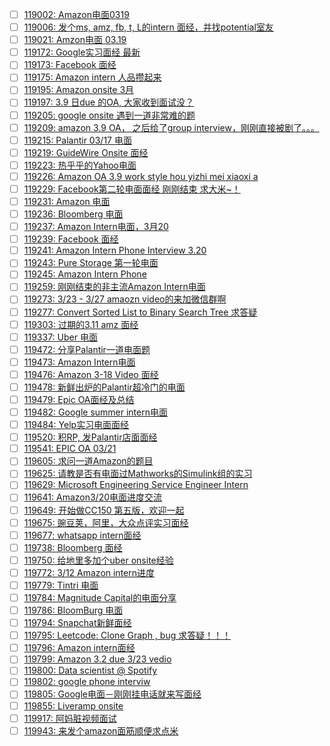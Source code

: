 - [ ] [119002: Amazon电面0319](http://instant.1point3acres.com/thread/119002)
- [ ] [119006: 发个ms, amz, fb, t, L的intern 面经，并找potential室友](http://instant.1point3acres.com/thread/119006)
- [ ] [119021: Amzon电面 03.19](http://instant.1point3acres.com/thread/119021)
- [ ] [119172: Google实习面经 最新](http://instant.1point3acres.com/thread/119172)
- [ ] [119173: Facebook 面经](http://instant.1point3acres.com/thread/119173)
- [ ] [119175: Amazon intern 人品攒起来](http://instant.1point3acres.com/thread/119175)
- [ ] [119195: Amazon onsite 3月](http://instant.1point3acres.com/thread/119195)
- [ ] [119197: 3.9 日due 的OA, 大家收到面试没？](http://instant.1point3acres.com/thread/119197)
- [ ] [119205: google onsite 遇到一道非常难的题](http://instant.1point3acres.com/thread/119205)
- [ ] [119209: amazon 3.9 OA， 之后给了group interview，刚刚直接被剧了。。。](http://instant.1point3acres.com/thread/119209)
- [ ] [119215: Palantir 03/17 电面](http://instant.1point3acres.com/thread/119215)
- [ ] [119219: GuideWire Onsite 面经](http://instant.1point3acres.com/thread/119219)
- [ ] [119223: 热乎乎的Yahoo电面](http://instant.1point3acres.com/thread/119223)
- [ ] [119226: Amazon OA 3.9 work style hou yizhi mei xiaoxi a](http://instant.1point3acres.com/thread/119226)
- [ ] [119229: Facebook第二轮电面面经 刚刚结束 求大米~！](http://instant.1point3acres.com/thread/119229)
- [ ] [119231: Amazon 电面](http://instant.1point3acres.com/thread/119231)
- [ ] [119236: Bloomberg 电面](http://instant.1point3acres.com/thread/119236)
- [ ] [119237: Amazon Intern电面，3月20](http://instant.1point3acres.com/thread/119237)
- [ ] [119239: Facebook 面经](http://instant.1point3acres.com/thread/119239)
- [ ] [119241: Amazon Intern Phone Interview 3.20](http://instant.1point3acres.com/thread/119241)
- [ ] [119243: Pure Storage 第一轮电面](http://instant.1point3acres.com/thread/119243)
- [ ] [119245: Amazon Intern Phone](http://instant.1point3acres.com/thread/119245)
- [ ] [119259: 刚刚结束的非主流Amazon Intern电面](http://instant.1point3acres.com/thread/119259)
- [ ] [119273: 3/23 - 3/27 amaozn video的来加微信群啊](http://instant.1point3acres.com/thread/119273)
- [ ] [119277: Convert Sorted List to Binary Search Tree  求答疑](http://instant.1point3acres.com/thread/119277)
- [ ] [119303: 过期的3.11 amz 面经](http://instant.1point3acres.com/thread/119303)
- [ ] [119337: Uber 电面](http://instant.1point3acres.com/thread/119337)
- [ ] [119472: 分享Palantir一道电面题](http://instant.1point3acres.com/thread/119472)
- [ ] [119473: Amazon Intern电面](http://instant.1point3acres.com/thread/119473)
- [ ] [119476: Amazon 3-18 Video 面经](http://instant.1point3acres.com/thread/119476)
- [ ] [119478: 新鲜出炉的Palantir超冷门的电面](http://instant.1point3acres.com/thread/119478)
- [ ] [119479: Epic OA面经及总结](http://instant.1point3acres.com/thread/119479)
- [ ] [119482: Google summer intern电面](http://instant.1point3acres.com/thread/119482)
- [ ] [119484: Yelp实习电面面经](http://instant.1point3acres.com/thread/119484)
- [ ] [119520: 积RP, 发Palantir店面面经](http://instant.1point3acres.com/thread/119520)
- [ ] [119541: EPIC OA 03/21](http://instant.1point3acres.com/thread/119541)
- [ ] [119605: 求问一道Amazon的题目](http://instant.1point3acres.com/thread/119605)
- [ ] [119625: 请教是否有电面过Mathworks的Simulink组的实习](http://instant.1point3acres.com/thread/119625)
- [ ] [119629: Microsoft Engineering Service Engineer Intern](http://instant.1point3acres.com/thread/119629)
- [ ] [119641: Amazon3/20电面进度交流](http://instant.1point3acres.com/thread/119641)
- [ ] [119649: 开始做CC150 第五版，欢迎一起](http://instant.1point3acres.com/thread/119649)
- [ ] [119675: 豌豆荚，阿里，大众点评实习面经](http://instant.1point3acres.com/thread/119675)
- [ ] [119677: whatsapp intern面经](http://instant.1point3acres.com/thread/119677)
- [ ] [119738: Bloomberg 面经](http://instant.1point3acres.com/thread/119738)
- [ ] [119750: 给地里多加个uber onsite经验](http://instant.1point3acres.com/thread/119750)
- [ ] [119772: 3/12 Amazon intern进度](http://instant.1point3acres.com/thread/119772)
- [ ] [119779: Tintri 电面](http://instant.1point3acres.com/thread/119779)
- [ ] [119784: Magnitude Capital的电面分享](http://instant.1point3acres.com/thread/119784)
- [ ] [119786: BloomBurg 电面](http://instant.1point3acres.com/thread/119786)
- [ ] [119794: Snapchat新鲜面经](http://instant.1point3acres.com/thread/119794)
- [ ] [119795: Leetcode: Clone Graph , bug 求答疑！！！](http://instant.1point3acres.com/thread/119795)
- [ ] [119796: Amazon intern面经](http://instant.1point3acres.com/thread/119796)
- [ ] [119799: Amazon 3.2 due  3/23 vedio](http://instant.1point3acres.com/thread/119799)
- [ ] [119800: Data scientist @ Spotify](http://instant.1point3acres.com/thread/119800)
- [ ] [119802: google phone interviw](http://instant.1point3acres.com/thread/119802)
- [ ] [119805: Google电面－刚刚挂电话就来写面经](http://instant.1point3acres.com/thread/119805)
- [ ] [119855: Liveramp onsite](http://instant.1point3acres.com/thread/119855)
- [ ] [119917: 阿妈脏视频面试](http://instant.1point3acres.com/thread/119917)
- [ ] [119943: 来发个amazon面筋顺便求点米](http://instant.1point3acres.com/thread/119943)
